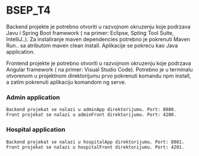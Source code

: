 # BSEP_T4

Backend projekte je potrebno otvoriti u razvojnom okruzenju koje podrzava Javu i Spring Boot framework ( na primer: Eclipse, Spting Tool Suite, IntelliJ..). Za instaliranje maven dependencies potrebno je pokrenuti Maven Run.. sa atributom maven clean install. Aplikacije se pokrecu kao Java application.

Frontend projekte je potrebno otvoriti u razvojnom okruzenju koje podrzava Angular framework ( na primer: Visual Studio Code). Potrebno je u terminalu otvorenom u projektnom direktorijumu prvo pokrenuti komandu npm install, a zatim pokrenuti aplikaciju komandom ng serve.

### Admin application
```
Backend projekat se nalazi u adminApp direktorijumu. Port: 8080.
Front projekat se nalazi u adminFront direktorijumu. Port: 4200.
```
### Hospital application
```
Backend projekat se nalazi u hospitalApp direktorijumu. Port: 8081.
Front projekat se nalazi u hospitalFront direktorijumu. Port: 4201.
```
